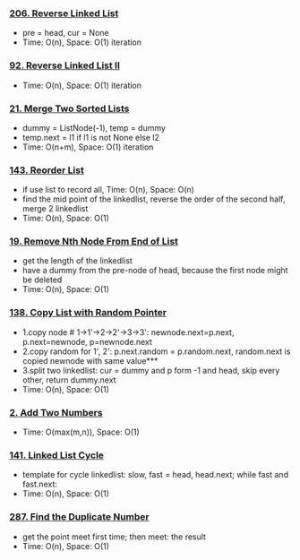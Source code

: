 ### [206. Reverse Linked List](https://github.com/liangliang1120/leetcode/blob/main/solutions/0206-Reverse-Linked-List.py)
- pre = head, cur = None
- Time: O(n), Space: O(1) iteration


### [92. Reverse Linked List II](https://github.com/liangliang1120/leetcode/blob/main/solutions/0092-Reverse-Linked-List-II.py)
- Time: O(n), Space: O(1) iteration

### [21. Merge Two Sorted Lists](https://github.com/liangliang1120/leetcode/blob/main/solutions/0021-Merge-Two-Sorted-Lists.py)
- dummy = ListNode(-1), temp = dummy
- temp.next = l1 if l1 is not None else l2
- Time: O(n+m), Space: O(1) iteration

### [143. Reorder List](https://github.com/liangliang1120/leetcode/blob/main/solutions/0143-Reorder-List.py)
- if use list to record all, Time: O(n), Space: O(n)
- find the mid point of the linkedlist, reverse the order of the second half, merge 2 linkedlist
- Time: O(n), Space: O(1)

### [19. Remove Nth Node From End of List](https://github.com/liangliang1120/leetcode/blob/main/solutions/0019-Remove-Nth-Node-From-End-of-List.py)
-  get the length of the linkedlist
-  have a dummy from the pre-node of head, because the first node might be deleted
-  Time: O(n), Space: O(1)

### [138. Copy List with Random Pointer](https://github.com/liangliang1120/leetcode/blob/main/solutions/0138-Copy-List-with-Random-Pointer.py)
- 1.copy node # 1->1'->2->2'->3->3': newnode.next=p.next, p.next=newnode, p=newnode.next
- 2.copy random for 1', 2': p.next.random = p.random.next, random.next is copied newnode with same value***
- 3.split two linkedlist: cur = dummy and p form -1 and head, skip every other, return dummy.next
- Time: O(n), Space: O(1)

### [2. Add Two Numbers](https://github.com/liangliang1120/leetcode/blob/main/solutions/2-Add-Two-Numbers.py)
- Time: O(max(m,n)), Space: O(1)

### [141. Linked List Cycle](https://github.com/liangliang1120/leetcode/blob/main/solutions/0141-Linked-List-Cycle.py)
- template for cycle linkedlist: slow, fast = head, head.next; while fast and fast.next:
- Time: O(n), Space: O(1)

### [287. Find the Duplicate Number](https://github.com/liangliang1120/leetcode/blob/main/solutions/0287-Find-the-Duplicate-Number.py)
- get the point meet first time; then meet: the result
- Time: O(n), Space: O(1)



